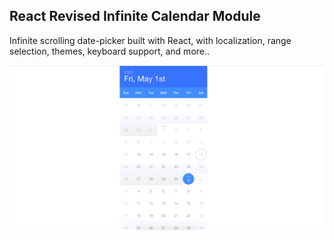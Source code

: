 ## React Revised Infinite Calendar Module

Infinite scrolling date-picker built with React, with localization, range selection, themes, keyboard support, and more..

<img src="src/images/screenshot.png" />
